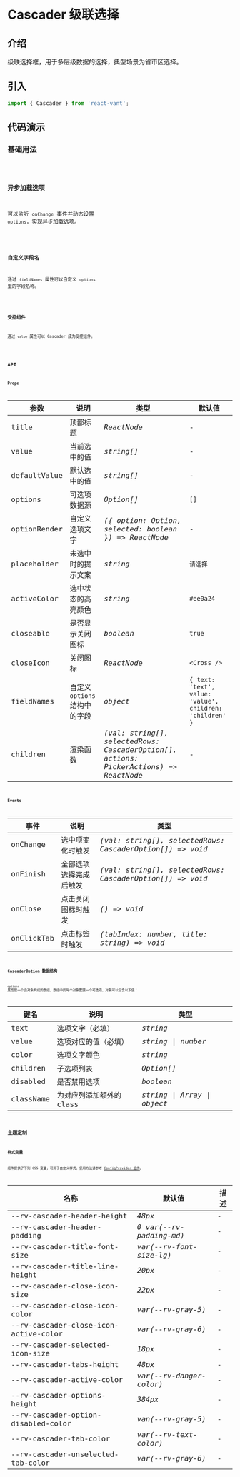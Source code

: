 # Cascader 级联选择

## 介绍

级联选择框，用于多层级数据的选择，典型场景为省市区选择。

## 引入

```js
import { Cascader } from 'react-vant';
```

## 代码演示

### 基础用法

<code title="基础用法" src="./demo/base.tsx" />

### 异步加载选项

可以监听 `onChange` 事件并动态设置 `options`，实现异步加载选项。

<code title="异步加载选项" src="./demo/async.tsx" />

### 自定义字段名

通过 `fieldNames` 属性可以自定义 `options` 里的字段名称。

<code title="自定义字段名" src="./demo/fieldNames.tsx" />

### 受控组件

通过 `value` 属性可以 Cascader 成为受控组件。

<code title="受控组件" src="./demo/value.tsx" />

## API

### Props

| 参数 | 说明 | 类型 | 默认值 |
| --- | --- | --- | --- |
| title | 顶部标题 | _ReactNode_ | - |
| value | 当前选中的值 | _string[]_ | - |
| defaultValue | 默认选中的值 | _string[]_ | - |
| options | 可选项数据源 | _Option[]_ | `[]` |
| optionRender | 自定义选项文字 | _({ option: Option, selected: boolean }) => ReactNode_ | - |
| placeholder | 未选中时的提示文案 | _string_ | `请选择` |
| activeColor | 选中状态的高亮颜色 | _string_ | `#ee0a24` |
| closeable | 是否显示关闭图标 | _boolean_ | `true` |
| closeIcon | 关闭图标 | _ReactNode_ | `<Cross />` |
| fieldNames | 自定义 `options` 结构中的字段 | _object_ | `{ text: 'text', value: 'value', children: 'children' }` |
| children | 渲染函数 | _(val: string[], selectedRows: CascaderOption[], actions: PickerActions) => ReactNode_ | - |

### Events

| 事件       | 说明                   | 类型                                                      |
| ---------- | ---------------------- | --------------------------------------------------------- |
| onChange   | 选中项变化时触发       | _(val: string[], selectedRows: CascaderOption[]) => void_ |
| onFinish   | 全部选项选择完成后触发 | _(val: string[], selectedRows: CascaderOption[]) => void_ |
| onClose    | 点击关闭图标时触发     | _() => void_                                              |
| onClickTab | 点击标签时触发         | _(tabIndex: number, title: string) => void_               |

### CascaderOption 数据结构

`options` 属性是一个由对象构成的数组，数组中的每个对象配置一个可选项，对象可以包含以下值：

| 键名      | 说明                     | 类型                        |
| --------- | ------------------------ | --------------------------- |
| text      | 选项文字（必填）         | _string_                    |
| value     | 选项对应的值（必填）     | _string \| number_          |
| color     | 选项文字颜色             | _string_                    |
| children  | 子选项列表               | _Option[]_                  |
| disabled  | 是否禁用选项             | _boolean_                   |
| className | 为对应列添加额外的 class | _string \| Array \| object_ |

## 主题定制

### 样式变量

组件提供了下列 CSS 变量，可用于自定义样式，使用方法请参考 [ConfigProvider 组件](/components/config-provider)。

| 名称                                  | 默认值                   | 描述 |
| ------------------------------------- | ------------------------ | ---- |
| --rv-cascader-header-height           | _48px_                   | -    |
| --rv-cascader-header-padding          | _0 var(--rv-padding-md)_ | -    |
| --rv-cascader-title-font-size         | _var(--rv-font-size-lg)_ | -    |
| --rv-cascader-title-line-height       | _20px_                   | -    |
| --rv-cascader-close-icon-size         | _22px_                   | -    |
| --rv-cascader-close-icon-color        | _var(--rv-gray-5)_       | -    |
| --rv-cascader-close-icon-active-color | _var(--rv-gray-6)_       | -    |
| --rv-cascader-selected-icon-size      | _18px_                   | -    |
| --rv-cascader-tabs-height             | _48px_                   | -    |
| --rv-cascader-active-color            | _var(--rv-danger-color)_ | -    |
| --rv-cascader-options-height          | _384px_                  | -    |
| --rv-cascader-option-disabled-color   | _van(--rv-gray-5)_       | -    |
| --rv-cascader-tab-color               | _var(--rv-text-color)_   | -    |
| --rv-cascader-unselected-tab-color    | _var(--rv-gray-6)_       | -    |
